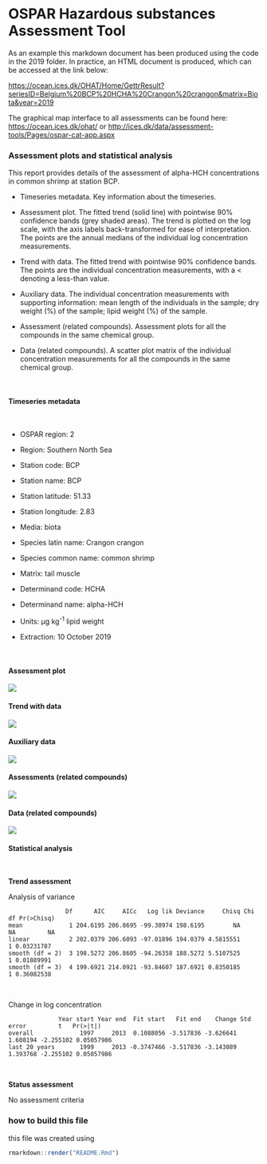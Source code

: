 OSPAR Hazardous substances Assessment Tool
================

As an example this markdown document has been produced using the code in
the 2019 folder. In practice, an HTML document is produced, which can be
accessed at the link below:

<https://ocean.ices.dk/OHAT/Home/GettrResult?seriesID=Belgium%20BCP%20HCHA%20Crangon%20crangon&matrix=Biota&year=2019>

The graphical map interface to all assessments can be found here:
<https://ocean.ices.dk/ohat/> or
<http://ices.dk/data/assessment-tools/Pages/ospar-cat-app.aspx>

### Assessment plots and statistical analysis

This report provides details of the assessment of alpha-HCH
concentrations in common shrimp at station BCP.

<ul>

<li class="gap">

Timeseries metadata. Key information about the timeseries.

</li>

<li class="gap">

Assessment plot. The fitted trend (solid line) with pointwise 90%
confidence bands (grey shaded areas). The trend is plotted on the log
scale, with the axis labels back-transformed for ease of interpretation.
The points are the annual medians of the individual log concentration
measurements.

</li>

<li class="gap">

Trend with data. The fitted trend with pointwise 90% confidence bands.
The points are the individual concentration measurements, with a \<
denoting a less-than value.

</li>

<li class="gap">

Auxiliary data. The individual concentration measurements with
supporting information: mean length of the individuals in the sample;
dry weight (%) of the sample; lipid weight (%) of the sample.

</li>

<li class="gap">

Assessment (related compounds). Assessment plots for all the compounds
in the same chemical group.

</li>

<li class="gap">

Data (related compounds). A scatter plot matrix of the individual
concentration measurements for all the compounds in the same chemical
group.

</li>

</ul>

<br>

#### Timeseries metadata

<br>

<ul>

<li>

OSPAR region: 2

</li>

<li>

Region: Southern North Sea

</li>

<li>

Station code: BCP

</li>

<li>

Station name: BCP

</li>

<li>

Station latitude: 51.33

</li>

<li class="gap">

Station longitude: 2.83

</li>

<li>

Media: biota

</li>

<li>

Species latin name: Crangon crangon

</li>

<li>

Species common name: common shrimp

</li>

<li class="gap">

Matrix: tail muscle

</li>

<li>

Determinand code: HCHA

</li>

<li>

Determinand name: alpha-HCH

</li>

<li class="gap">

Units: μg kg<sup>-1</sup> lipid weight

</li>

<li>

Extraction: 10 October 2019

</li>

</ul>

<br>

#### Assessment plot

![](README_files/figure-gfm/assessment_plot-1.png)<!-- -->

#### Trend with data

![](README_files/figure-gfm/data_plot-1.png)<!-- -->

#### Auxiliary data

![](README_files/figure-gfm/auxiliary_data-1.png)<!-- -->

#### Assessments (related compounds)

![](README_files/figure-gfm/multi_assessment-1.png)<!-- -->

#### Data (related compounds)

![](README_files/figure-gfm/multi_data-1.png)<!-- -->

#### Statistical analysis

<br>

**Trend assessment**

Analysis of variance

``` 
                Df      AIC     AICc   Log lik Deviance     Chisq Chi df Pr(>Chisq)
mean             1 204.6195 206.8695 -99.30974 198.6195        NA     NA         NA
linear           2 202.0379 206.6093 -97.01896 194.0379 4.5815551      1 0.03231787
smooth (df = 2)  3 198.5272 206.8605 -94.26358 188.5272 5.5107525      1 0.01889991
smooth (df = 3)  4 199.6921 214.0921 -93.84607 187.6921 0.8350185      1 0.36082538
```

<br>

Change in log concentration

``` 
              Year start Year end  Fit start   Fit end    Change Std error         t   Pr(>|t|)
overall             1997     2013  0.1088056 -3.517836 -3.626641  1.608194 -2.255102 0.05057986
last 20 years       1999     2013 -0.3747466 -3.517836 -3.143089  1.393768 -2.255102 0.05057986
```

<br>

**Status assessment**

No assessment criteria <br>

### how to build this file

this file was created using

``` r
rmarkdown::render("README.Rmd")
```
